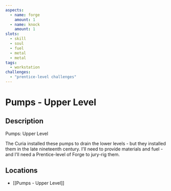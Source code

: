 ```yaml
---
aspects: 
  - name: forge
    amount: 1
  - name: knock
    amount: 1
slots:
  - skill
  - soul
  - fuel
  - metal
  - metal
tags:
  - workstation
challenges:
  - "prentice-level challenges"
---
```


# Pumps - Upper Level

## Description
Pumps: Upper Level

The Curia installed these pumps to drain the lower levels - but they installed them in the late nineteenth century. I'll need to provide materials and fuel - and I'll need a Prentice-level of Forge to jury-rig them.
## Locations
- [[Pumps - Upper Level]]